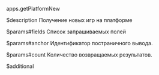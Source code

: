apps.getPlatformNew

$description
Получение новых игр на платформе

$params#fields
Список запрашиваемых полей

$params#anchor
Идентификатор постраничного вывода.

$params#count
Количество возвращаемых результатов.

$additional
